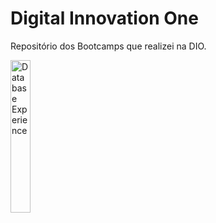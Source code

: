# Digital Innovation One
Repositório dos Bootcamps que realizei na DIO.

[<img src="https://hermes.digitalinnovation.one/tracks/7df7e300-b035-4b09-a7ad-34d1cb18f9a6.png" width="25%" alt="Database Experience">](https://github.com/joeywheelersam/digital-innovation-one/tree/master/Database%20Experience)